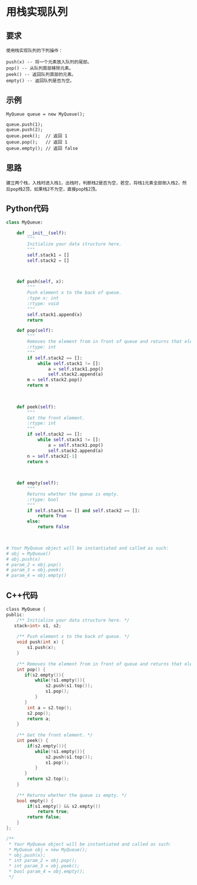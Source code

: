 # 用栈实现队列
## 要求

    使用栈实现队列的下列操作：
    
    push(x) -- 将一个元素放入队列的尾部。
    pop() -- 从队列首部移除元素。
    peek() -- 返回队列首部的元素。
    empty() -- 返回队列是否为空。

## 示例

    MyQueue queue = new MyQueue();

    queue.push(1);
    queue.push(2);  
    queue.peek();  // 返回 1
    queue.pop();   // 返回 1
    queue.empty(); // 返回 false
    
## 思路
  
    建立两个栈，入栈时进入栈1，出栈时，判断栈2是否为空，若空，将栈1元素全部倒入栈2，然后pop栈2顶，如果栈2不为空，直接pop栈2顶。

## Python代码

```python
class MyQueue:

    def __init__(self):
        """
        Initialize your data structure here.
        """
        self.stack1 = []
        self.stack2 = []

        

    def push(self, x):
        """
        Push element x to the back of queue.
        :type x: int
        :rtype: void
        """
        self.stack1.append(x)
        return

    def pop(self):
        """
        Removes the element from in front of queue and returns that element.
        :rtype: int
        """
        if self.stack2 == []:
            while self.stack1 != []:
                a = self.stack1.pop()
                self.stack2.append(a)
        m = self.stack2.pop()
        return m
        
        

    def peek(self):
        """
        Get the front element.
        :rtype: int
        """
        if self.stack2 == []:
            while self.stack1 != []:
                a = self.stack1.pop()
                self.stack2.append(a)
        n = self.stack2[-1]
        return n
        
        

    def empty(self):
        """
        Returns whether the queue is empty.
        :rtype: bool
        """
        if self.stack1 == [] and self.stack2 == []:
            return True
        else:
            return False
        


# Your MyQueue object will be instantiated and called as such:
# obj = MyQueue()
# obj.push(x)
# param_2 = obj.pop()
# param_3 = obj.peek()
# param_4 = obj.empty()
```

## C++代码

```c
class MyQueue {
public:
    /** Initialize your data structure here. */
   stack<int> s1, s2;
    
    /** Push element x to the back of queue. */
    void push(int x) {
        s1.push(x);
    }
    
    /** Removes the element from in front of queue and returns that element. */
    int pop() {
       if(s2.empty()){
           while(!s1.empty()){
               s2.push(s1.top());
               s1.pop();
           }
       }
        int a = s2.top();
        s2.pop();
        return a;
    }
    
    /** Get the front element. */
    int peek() {
        if(s2.empty()){
           while(!s1.empty()){
               s2.push(s1.top());
               s1.pop();
           }
       }
        return s2.top();
    }
    
    /** Returns whether the queue is empty. */
    bool empty() {
        if(s1.empty() && s2.empty())
            return true;
        return false;
    }
};

/**
 * Your MyQueue object will be instantiated and called as such:
 * MyQueue obj = new MyQueue();
 * obj.push(x);
 * int param_2 = obj.pop();
 * int param_3 = obj.peek();
 * bool param_4 = obj.empty();
 */
```